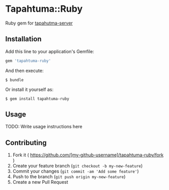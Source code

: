 # Tapahtuma::Ruby

Ruby gem for [tapahutma-server](https://github.com/edipofederle/tapahtuma)

## Installation

Add this line to your application's Gemfile:

```ruby
gem 'tapahtuma-ruby'
```

And then execute:

    $ bundle

Or install it yourself as:

    $ gem install tapahtuma-ruby

## Usage

TODO: Write usage instructions here

## Contributing

1. Fork it ( https://github.com/[my-github-username]/tapahtuma-ruby/fork )
2. Create your feature branch (`git checkout -b my-new-feature`)
3. Commit your changes (`git commit -am 'Add some feature'`)
4. Push to the branch (`git push origin my-new-feature`)
5. Create a new Pull Request

